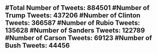 #Total Number of Tweets: 884501 
#Number of Trump Tweets: 437206
#Number of Clinton Tweets: 366587
#Number of Rubio Tweets: 135628
#Number of Sanders Tweets: 122789
#Number of Carson Tweets: 69123
#Number of Bush Tweets: 44456
---
